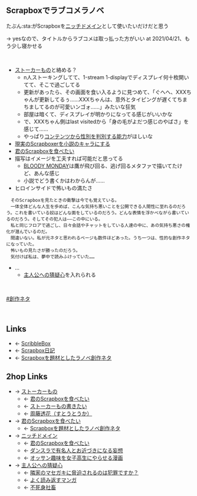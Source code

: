 ## Scrapboxでラブコメラノベ
たぶん:sta:がScrapboxを[ニッチドメイン](ニッチドメイン.md)として使いたいだけだと思う

→ yesなので、タイトルからラブコメは取っ払った方がいい at 2021/04/21、もう少し寝かせる

<br>

- [ストーカーもの](ストーカーもの.md)と絡める？
    - n人ストーキングしてて、1-stream 1-displayでディスプレイ何十枚開いてて、そこで過ごしてる
    - 更新があったら、その画面を食い入るように見つめて、「ぐへへ、XXXちゃんが更新してるぅ……XXXちゃんは、意外とタイピングが遅くてちまちましてるのが可愛いンゴォ……」みたいな狂気
    - 部屋は暗くて、ディスプレイが明かりになってる感じがいいかな
    - で、XXXちゃん側はlast visitedから「身の毛がよだつ感じのやばさ」を感じて……
    - やっぱり[コンテンツから性別を判別する能力](コンテンツから性別を判別する能力.md)がほしいな
- [現実のScrapboxerを小説のキャラにする](現実のScrapboxerを小説のキャラにする.md)
- [君のScrapboxを食べたい](君のScrapboxを食べたい.md)
- 描写はイメージを工夫すれば可能だと思ってる
    - [BLOODY MONDAY](BLOODY_MONDAY.md)は鷹が飛び回る、逃げ回るメタファで描いてたけど、あんな感じ
    - 小説でどう書くかはわからんが……
- ヒロインサイドで怖いもの満たさ

```novel
　そのScrapboxを見たときの衝撃は今でも覚えている。
　一体全体どんな人生を歩めば、こんな気持ち悪いことを公開できる人間性に至れるのだろう。これを書いている奴はどんな面をしているのだろう。どんな表情を浮かべながら書いているのだろう。そしてその犯人は――この中にいる。
　私と同じフロアで過ごし、日々会話やチャットをしている人達の中に、あの気持ち悪さの権化が潜んでいるのだ。
　間違いない。私が元ネタと思われるページも数件ほどあった。うち一つは、性的な創作ネタになっていた。
　怖いもの見たさが勝ったのだろう。
　気付けば私は、夢中で読みふけっていた……
```

- ...
    - [主人公への猜疑心](主人公への猜疑心.md)を入れられる

<br>

[#創作ネタ](創作ネタ.md)

<br>

## Links
- ← [ScribbleBox](ScribbleBox.md)
- ← [Scrapbox日記](Scrapbox日記.md)
- ← [Scrapboxを題材としたラノベ創作ネタ](Scrapboxを題材としたラノベ創作ネタ.md)

## 2hop Links
- → [ストーカーもの](ストーカーもの.md)
    - ← [君のScrapboxを食べたい](君のScrapboxを食べたい.md)
    - ← [ストーカーもの書きたい](ストーカーもの書きたい.md)
    - ← [周藤透花（すとうとうか）](周藤透花_すとうとうか_.md)
- → [君のScrapboxを食べたい](君のScrapboxを食べたい.md)
    - ← [Scrapboxを題材としたラノベ創作ネタ](Scrapboxを題材としたラノベ創作ネタ.md)
- → [ニッチドメイン](ニッチドメイン.md)
    - ← [君のScrapboxを食べたい](君のScrapboxを食べたい.md)
    - ← [ダンスラで有名人とお近づきになる妄想](ダンスラで有名人とお近づきになる妄想.md)
    - ← [オッサン趣味を女子高生にやらせる漫画](オッサン趣味を女子高生にやらせる漫画.md)
- → [主人公への猜疑心](主人公への猜疑心.md)
    - ← [隣家のマセガキに脅迫されるのは犯罪ですか？](隣家のマセガキに脅迫されるのは犯罪ですか_.md)
    - ← [よく読み返すマンガ](よく読み返すマンガ.md)
    - ← [不死身社畜](不死身社畜.md)
